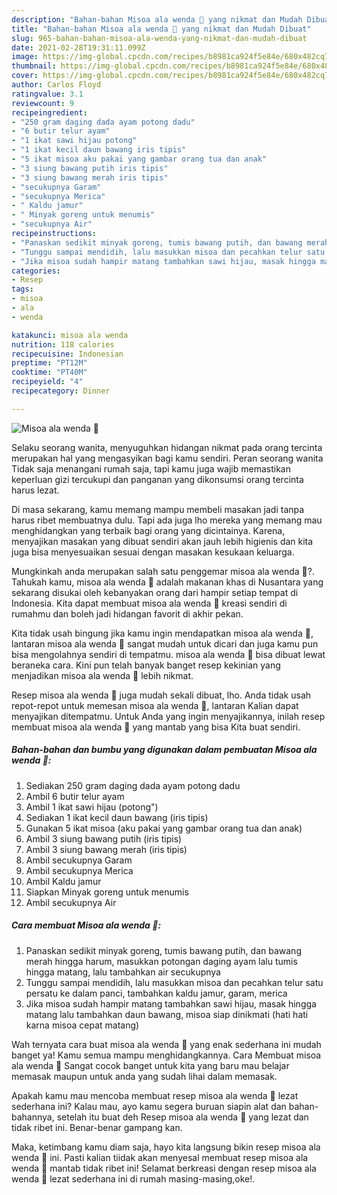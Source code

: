 ```yaml
---
description: "Bahan-bahan Misoa ala wenda 🐣 yang nikmat dan Mudah Dibuat"
title: "Bahan-bahan Misoa ala wenda 🐣 yang nikmat dan Mudah Dibuat"
slug: 965-bahan-bahan-misoa-ala-wenda-yang-nikmat-dan-mudah-dibuat
date: 2021-02-28T19:31:11.099Z
image: https://img-global.cpcdn.com/recipes/b8981ca924f5e84e/680x482cq70/misoa-ala-wenda-🐣-foto-resep-utama.jpg
thumbnail: https://img-global.cpcdn.com/recipes/b8981ca924f5e84e/680x482cq70/misoa-ala-wenda-🐣-foto-resep-utama.jpg
cover: https://img-global.cpcdn.com/recipes/b8981ca924f5e84e/680x482cq70/misoa-ala-wenda-🐣-foto-resep-utama.jpg
author: Carlos Floyd
ratingvalue: 3.1
reviewcount: 9
recipeingredient:
- "250 gram daging dada ayam potong dadu"
- "6 butir telur ayam"
- "1 ikat sawi hijau potong"
- "1 ikat kecil daun bawang iris tipis"
- "5 ikat misoa aku pakai yang gambar orang tua dan anak"
- "3 siung bawang putih iris tipis"
- "3 siung bawang merah iris tipis"
- "secukupnya Garam"
- "secukupnya Merica"
- " Kaldu jamur"
- " Minyak goreng untuk menumis"
- "secukupnya Air"
recipeinstructions:
- "Panaskan sedikit minyak goreng, tumis bawang putih, dan bawang merah hingga harum, masukkan potongan daging ayam lalu tumis hingga matang, lalu tambahkan air secukupnya"
- "Tunggu sampai mendidih, lalu masukkan misoa dan pecahkan telur satu persatu ke dalam panci, tambahkan kaldu jamur, garam, merica"
- "Jika misoa sudah hampir matang tambahkan sawi hijau, masak hingga matang lalu tambahkan daun bawang, misoa siap dinikmati (hati hati karna misoa cepat matang)"
categories:
- Resep
tags:
- misoa
- ala
- wenda

katakunci: misoa ala wenda 
nutrition: 118 calories
recipecuisine: Indonesian
preptime: "PT12M"
cooktime: "PT40M"
recipeyield: "4"
recipecategory: Dinner

---
```



![Misoa ala wenda 🐣](https://img-global.cpcdn.com/recipes/b8981ca924f5e84e/680x482cq70/misoa-ala-wenda-🐣-foto-resep-utama.jpg)

Selaku seorang wanita, menyuguhkan hidangan nikmat pada orang tercinta merupakan hal yang mengasyikan bagi kamu sendiri. Peran seorang  wanita Tidak saja menangani rumah saja, tapi kamu juga wajib memastikan keperluan gizi tercukupi dan panganan yang dikonsumsi orang tercinta harus lezat.

Di masa  sekarang, kamu memang mampu membeli masakan jadi tanpa harus ribet membuatnya dulu. Tapi ada juga lho mereka yang memang mau menghidangkan yang terbaik bagi orang yang dicintainya. Karena, menyajikan masakan yang dibuat sendiri akan jauh lebih higienis dan kita juga bisa menyesuaikan sesuai dengan masakan kesukaan keluarga. 



Mungkinkah anda merupakan salah satu penggemar misoa ala wenda 🐣?. Tahukah kamu, misoa ala wenda 🐣 adalah makanan khas di Nusantara yang sekarang disukai oleh kebanyakan orang dari hampir setiap tempat di Indonesia. Kita dapat membuat misoa ala wenda 🐣 kreasi sendiri di rumahmu dan boleh jadi hidangan favorit di akhir pekan.

Kita tidak usah bingung jika kamu ingin mendapatkan misoa ala wenda 🐣, lantaran misoa ala wenda 🐣 sangat mudah untuk dicari dan juga kamu pun bisa mengolahnya sendiri di tempatmu. misoa ala wenda 🐣 bisa dibuat lewat beraneka cara. Kini pun telah banyak banget resep kekinian yang menjadikan misoa ala wenda 🐣 lebih nikmat.

Resep misoa ala wenda 🐣 juga mudah sekali dibuat, lho. Anda tidak usah repot-repot untuk memesan misoa ala wenda 🐣, lantaran Kalian dapat menyajikan ditempatmu. Untuk Anda yang ingin menyajikannya, inilah resep membuat misoa ala wenda 🐣 yang mantab yang bisa Kita buat sendiri.

<!--inarticleads1-->

##### Bahan-bahan dan bumbu yang digunakan dalam pembuatan Misoa ala wenda 🐣:

1. Sediakan 250 gram daging dada ayam potong dadu
1. Ambil 6 butir telur ayam
1. Ambil 1 ikat sawi hijau (potong&#34;)
1. Sediakan 1 ikat kecil daun bawang (iris tipis)
1. Gunakan 5 ikat misoa (aku pakai yang gambar orang tua dan anak)
1. Ambil 3 siung bawang putih (iris tipis)
1. Ambil 3 siung bawang merah (iris tipis)
1. Ambil secukupnya Garam
1. Ambil secukupnya Merica
1. Ambil  Kaldu jamur
1. Siapkan  Minyak goreng untuk menumis
1. Ambil secukupnya Air




<!--inarticleads2-->

##### Cara membuat Misoa ala wenda 🐣:

1. Panaskan sedikit minyak goreng, tumis bawang putih, dan bawang merah hingga harum, masukkan potongan daging ayam lalu tumis hingga matang, lalu tambahkan air secukupnya
1. Tunggu sampai mendidih, lalu masukkan misoa dan pecahkan telur satu persatu ke dalam panci, tambahkan kaldu jamur, garam, merica
1. Jika misoa sudah hampir matang tambahkan sawi hijau, masak hingga matang lalu tambahkan daun bawang, misoa siap dinikmati (hati hati karna misoa cepat matang)




Wah ternyata cara buat misoa ala wenda 🐣 yang enak sederhana ini mudah banget ya! Kamu semua mampu menghidangkannya. Cara Membuat misoa ala wenda 🐣 Sangat cocok banget untuk kita yang baru mau belajar memasak maupun untuk anda yang sudah lihai dalam memasak.

Apakah kamu mau mencoba membuat resep misoa ala wenda 🐣 lezat sederhana ini? Kalau mau, ayo kamu segera buruan siapin alat dan bahan-bahannya, setelah itu buat deh Resep misoa ala wenda 🐣 yang lezat dan tidak ribet ini. Benar-benar gampang kan. 

Maka, ketimbang kamu diam saja, hayo kita langsung bikin resep misoa ala wenda 🐣 ini. Pasti kalian tiidak akan menyesal membuat resep misoa ala wenda 🐣 mantab tidak ribet ini! Selamat berkreasi dengan resep misoa ala wenda 🐣 lezat sederhana ini di rumah masing-masing,oke!.

